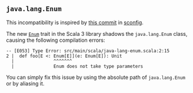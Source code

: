 
## `java.lang.Enum`

This incompatibility is inspired by [this commit](https://github.com/ekrich/sconfig/commit/76f2ea0b3d4beb20887a0ee63e9f151303843f9e#diff-972416eb7520889dc7c1749326914527) in [sconfig](https://github.com/ekrich/sconfig).

The new [`Enum`](https://dotty.epfl.ch/api/scala/Enum.html) trait in the Scala 3 library shadows the `java.lang.Enum` class, causing the following compilation errors:

``` 
-- [E053] Type Error: src/main/scala/java-lang-enum.scala:2:15 
2 |  def foo[E <: Enum[E]](e: Enum[E]): Unit
  |               ^^^^^^^
  |               Enum does not take type parameters
```
 
You can simply fix this issue by using the absolute path of `java.lang.Enum` or by aliasing it.  
